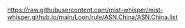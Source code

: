 https://raw.githubusercontent.com/mist-whisper/mist-whisper.github.io/main/Loon/rule/ASN.China/ASN.China.list

